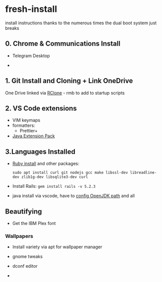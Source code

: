 # fresh-install

install instructions thanks to the numerous times the dual boot system just breaks

## 0. Chrome  & Communications Install

- Telegram Desktop

- 

## 1. Git Install and Cloning + Link OneDrive

One Drive linked via [RClone](https://www.linuxuprising.com/2018/07/how-to-mount-onedrive-in-linux-using.html)
    - rmb to add to startup scripts


## 2. VS Code extensions

- VIM keymaps
- formatters: 
    - Prettier+
- [Java Extension Pack](https://marketplace.visualstudio.com/items?itemName=vscjava.vscode-java-pack)

## 3.Languages Installed

- [Ruby install](https://www.theodinproject.com/courses/web-development-101/lessons/installing-ruby?ref=lnav) and other packages:

  `sudo apt install curl git nodejs gcc make libssl-dev libreadline-dev zlib1g-dev libsqlite3-dev curl`

- Install Rails: `gem install rails -v 5.2.3`

- java install via vscode, have to [config OpenJDK path](https://stackoverflow.com/questions/24641536/how-to-set-java-home-in-linux-for-all-users) and all

## Beautifying

- Get the IBM Plex font

### Wallpapers

- Install variety via apt for wallpaper manager


- gnome tweaks

- dconf editor

-
